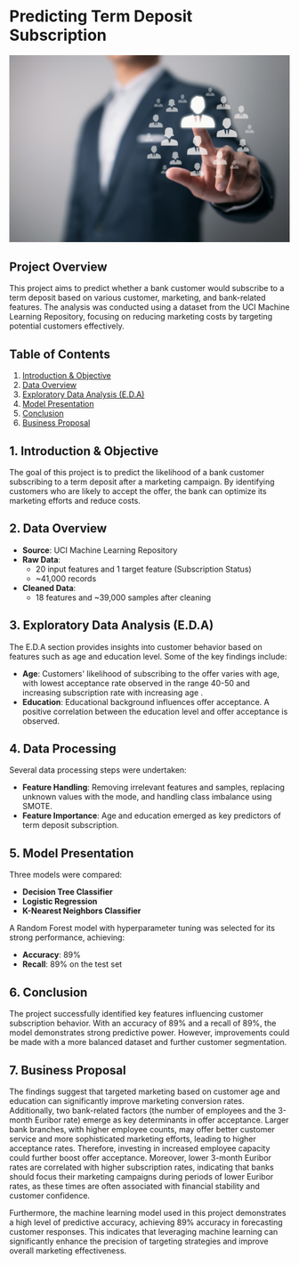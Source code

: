 # Predicting Term Deposit Subscription

![Projectcover](Pictures/1693021461199.jpg)

## Project Overview
This project aims to predict whether a bank customer would subscribe to a term deposit based on various customer, marketing, and bank-related features. The analysis was conducted using a dataset from the UCI Machine Learning Repository, focusing on reducing marketing costs by targeting potential customers effectively.

## Table of Contents
1. [Introduction & Objective](#introduction--objective)
2. [Data Overview](#data-overview)
3. [Exploratory Data Analysis (E.D.A)](#exploratory-data-analysis-eda)
4. [Model Presentation](#model-presentation)
5. [Conclusion](#conclusion)
6. [Business Proposal](#business-proposal)

## 1. Introduction & Objective
The goal of this project is to predict the likelihood of a bank customer subscribing to a term deposit after a marketing campaign. By identifying customers who are likely to accept the offer, the bank can optimize its marketing efforts and reduce costs.

## 2. Data Overview
- **Source**: UCI Machine Learning Repository
- **Raw Data**: 
  - 20 input features and 1 target feature (Subscription Status)
  - ~41,000 records
- **Cleaned Data**:
  - 18 features and ~39,000 samples after cleaning

## 3. Exploratory Data Analysis (E.D.A)
The E.D.A section provides insights into customer behavior based on features such as age and education level. Some of the key findings include:
- **Age**: Customers' likelihood of subscribing to the offer varies with age, with lowest acceptance rate observed in the range 40-50 and increasing subscription rate with increasing age . 
- **Education**: Educational background influences offer acceptance. A positive correlation between the education level and offer acceptance is observed. 

## 4. Data Processing
Several data processing steps were undertaken:
- **Feature Handling**: Removing irrelevant features and samples, replacing unknown values with the mode, and handling class imbalance using SMOTE.
- **Feature Importance**: Age and education emerged as key predictors of term deposit subscription.

## 5. Model Presentation
Three models were compared:
- **Decision Tree Classifier**
- **Logistic Regression**
- **K-Nearest Neighbors Classifier**

A Random Forest model with hyperparameter tuning was selected for its strong performance, achieving:
- **Accuracy**: 89%
- **Recall**: 89% on the test set

## 6. Conclusion
The project successfully identified key features influencing customer subscription behavior. With an accuracy of 89% and a recall of 89%, the model demonstrates strong predictive power. However, improvements could be made with a more balanced dataset and further customer segmentation.

## 7. Business Proposal
The findings suggest that targeted marketing based on customer age and education can significantly improve marketing conversion rates. Additionally, two bank-related factors (the number of employees and the 3-month Euribor rate) emerge as key determinants in offer acceptance. Larger bank branches, with higher employee counts, may offer better customer service and more sophisticated marketing efforts, leading to higher acceptance rates. Therefore, investing in increased employee capacity could further boost offer acceptance. Moreover, lower 3-month Euribor rates are correlated with higher subscription rates, indicating that banks should focus their marketing campaigns during periods of lower Euribor rates, as these times are often associated with financial stability and customer confidence.

Furthermore, the machine learning model used in this project demonstrates a high level of predictive accuracy, achieving 89% accuracy in forecasting customer responses. This indicates that leveraging machine learning can significantly enhance the precision of targeting strategies and improve overall marketing effectiveness.

 
